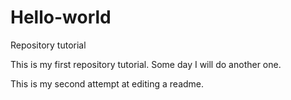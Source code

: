 Hello-world
===========

Repository tutorial

This is my first repository tutorial. Some day I will do another one. 

This is my second attempt at editing a readme.
